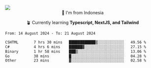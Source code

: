 
<img align = "center" src="https://readme-typing-svg.herokuapp.com?font=Fira+Code&size=25&pause=1000&color=00F713&center=true&vCenter=true&random=false&width=850&height=70&lines=Hi+There+%F0%9F%91%8B%2C+Im+Julian+Caesar;"/>
<br>

<div align = "center">
  📌 I'm from Indonesia
  
  🪴 Currently learning **Typescript, NextJS, and Tailwind**
</div>

<!--START_SECTION:waka-->

```txt
From: 14 August 2024 - To: 21 August 2024

CSHTML       7 hrs 30 mins   ████████████▒░░░░░░░░░░░░   49.56 %
C#           4 hrs 6 mins    ██████▓░░░░░░░░░░░░░░░░░░   27.15 %
Binary       1 hr 58 mins    ███▒░░░░░░░░░░░░░░░░░░░░░   13.06 %
Go           38 mins         █░░░░░░░░░░░░░░░░░░░░░░░░   04.28 %
Other        23 mins         ▓░░░░░░░░░░░░░░░░░░░░░░░░   02.58 %
```

<!--END_SECTION:waka-->
